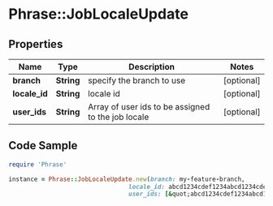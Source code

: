 # Phrase::JobLocaleUpdate

## Properties

Name | Type | Description | Notes
------------ | ------------- | ------------- | -------------
**branch** | **String** | specify the branch to use | [optional] 
**locale_id** | **String** | locale id | [optional] 
**user_ids** | **String** | Array of user ids to be assigned to the job locale | [optional] 

## Code Sample

```ruby
require 'Phrase'

instance = Phrase::JobLocaleUpdate.new(branch: my-feature-branch,
                                 locale_id: abcd1234cdef1234abcd1234cdef1234,
                                 user_ids: [&quot;abcd1234cdef1234abcd1234cdef1234&quot;])
```


